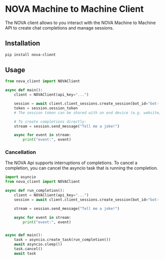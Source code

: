 # NOVA Machine to Machine Client

The NOVA client allows to you interact with the NOVA Machine to Machine API to create chat completions and manage sessions.

## Installation

```bash
pip install nova-client
```
## Usage

```python
from nova_client import NOVAClient

async def main():
    client = NOVAClient(api_key="...")

    session = await client.client_sessions.create_session(bot_id="bot-...")
    token = session.session_token
    # The session token can be shared with an end device (e.g. website, mobile app).

    # To create completions directly:
    stream = session.send_message("Tell me a joke!")

    async for event in stream:
        print("event:", event)
```

### Cancellation

The NOVA Api supports interruptions of completions. To cancel a completion, you can cancel the asyncio task that is running the completion.

```python
import asyncio
from nova_client import NOVAClient

async def run_completion():
    client = NOVAClient(api_key="...")
    session = await client.client_sessions.create_session(bot_id="bot-...")

    stream = session.send_message("Tell me a joke!")

    async for event in stream:
        print("event:", event)


async def main():
    task = asyncio.create_task(run_completion())
    await asyncio.sleep(5)
    task.cancel()
    await task
```
